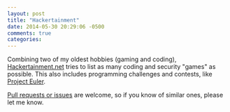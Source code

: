 ```yaml
---
layout: post
title: "Hackertainment"
date: 2014-05-30 20:29:06 -0500
comments: true
categories: 
---
```


Combining two of my oldest hobbies (gaming and coding), [Hackertainment.net](http://hackertainment.net) tries to list as many coding and security "games" as possible. This also includes programming challenges and contests, like [Project Euler](http://projecteuler.net).

[Pull requests or issues](https://github.com/technoskald/coding-entertainment) are welcome, so if you know of similar ones, please let me know.
